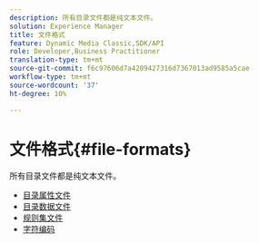 ```yaml
---
description: 所有目录文件都是纯文本文件。
solution: Experience Manager
title: 文件格式
feature: Dynamic Media Classic,SDK/API
role: Developer,Business Practitioner
translation-type: tm+mt
source-git-commit: f6c97606d7a4209427316d7367013ad9585a5cae
workflow-type: tm+mt
source-wordcount: '37'
ht-degree: 10%

---
```



# 文件格式{#file-formats}

所有目录文件都是纯文本文件。

* [目录属性文件](r-catalog-attribute-files.md)
* [目录数据文件](r-catalog-data-files.md)
* [规则集文件](r-rule-set-files.md)
* [字符编码](r-is-cat-character-encoding.md)
